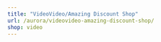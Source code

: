 ```yaml
---
title: "VideoVideo/Amazing Discount Shop"
url: /aurora/videovideo-amazing-discount-shop/
shop: video
---
```

